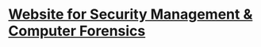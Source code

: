 # [Website for Security Management & Computer Forensics](https://startbootstrap.com/template-overviews/blog-home/)
